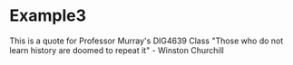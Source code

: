 # Example3
This is a quote for Professor Murray's DIG4639 Class
"Those who do not learn history are doomed to repeat it" - Winston Churchill